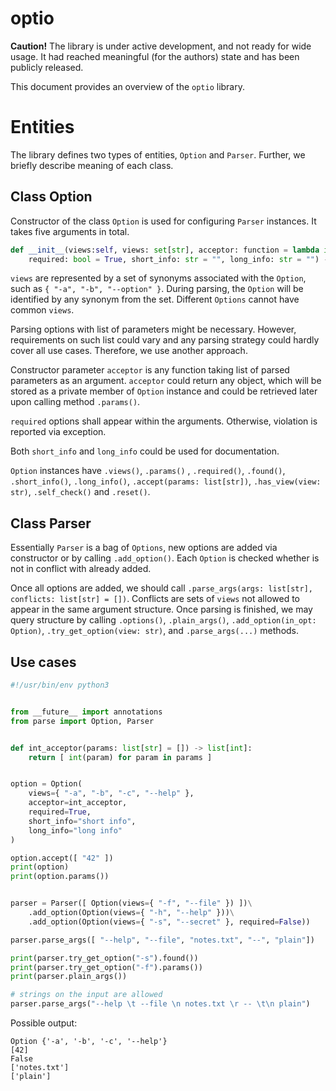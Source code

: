 # optio

**Caution!** The library is under active development, and not ready for
wide usage. It had reached meaningful (for the authors) state and has been
publicly released.

This document provides an overview of the `optio` library.

# Entities

The library defines two types of entities, `Option` and `Parser`. Further,
we briefly describe meaning of each class.

## Class Option

Constructor of the class `Option` is used for configuring `Parser` instances.
It takes five arguments in total.

```python
def __init__(views:self, views: set[str], acceptor: function = lambda id: id,
    required: bool = True, short_info: str = "", long_info: str = "") -> Option:
```

`views` are represented by a set of synonyms associated with the `Option`,
such as `{ "-a", "-b", "--option" }`. During parsing, the `Option` will be
identified by any synonym from the set. Different `Options` cannot have
common `views`.

Parsing options with list of parameters might be necessary. However, requirements
on such list could vary and any parsing strategy could hardly cover all use cases.
Therefore, we use another approach.

Constructor parameter `acceptor` is any function taking list of parsed parameters
as an argument. `acceptor` could return any object, which will be stored as a
private member of `Option` instance and could be retrieved later upon calling
method `.params()`.

`required` options shall appear within the arguments. Otherwise, violation is
reported via exception.

Both `short_info` and `long_info` could be used for documentation.

`Option` instances have `.views()`, `.params()` , `.required()`, `.found()`,
`.short_info()`, `.long_info()`, `.accept(params: list[str])`,
`.has_view(view: str)`, `.self_check()` and `.reset()`.

## Class Parser

Essentially `Parser` is a bag of `Options`, new options are added via
constructor or by calling `.add_option()`. Each `Option` is checked whether
is not in conflict with already added.

Once all options are added, we should call
`.parse_args(args: list[str], conflicts: list[str] = [])`. Conflicts are sets
of `views` not allowed to appear in the same argument structure. Once parsing
is finished, we may query structure by calling `.options()`, `.plain_args()`,
`.add_option(in_opt: Option)`, `.try_get_option(view: str)`, and `.parse_args(...)`
methods.

## Use cases

```python
#!/usr/bin/env python3


from __future__ import annotations
from parse import Option, Parser


def int_acceptor(params: list[str] = []) -> list[int]:
    return [ int(param) for param in params ]


option = Option(
    views={ "-a", "-b", "-c", "--help" },
    acceptor=int_acceptor,
    required=True,
    short_info="short info",
    long_info="long info"
)

option.accept([ "42" ])
print(option)
print(option.params())


parser = Parser([ Option(views={ "-f", "--file" }) ])\
    .add_option(Option(views={ "-h", "--help" }))\
    .add_option(Option(views={ "-s", "--secret" }, required=False))

parser.parse_args([ "--help", "--file", "notes.txt", "--", "plain"])

print(parser.try_get_option("-s").found())
print(parser.try_get_option("-f").params())
print(parser.plain_args())

# strings on the input are allowed
parser.parse_args("--help \t --file \n notes.txt \r -- \t\n plain")
```

Possible output:

```console
Option {'-a', '-b', '-c', '--help'}
[42]
False
['notes.txt']
['plain']
```
